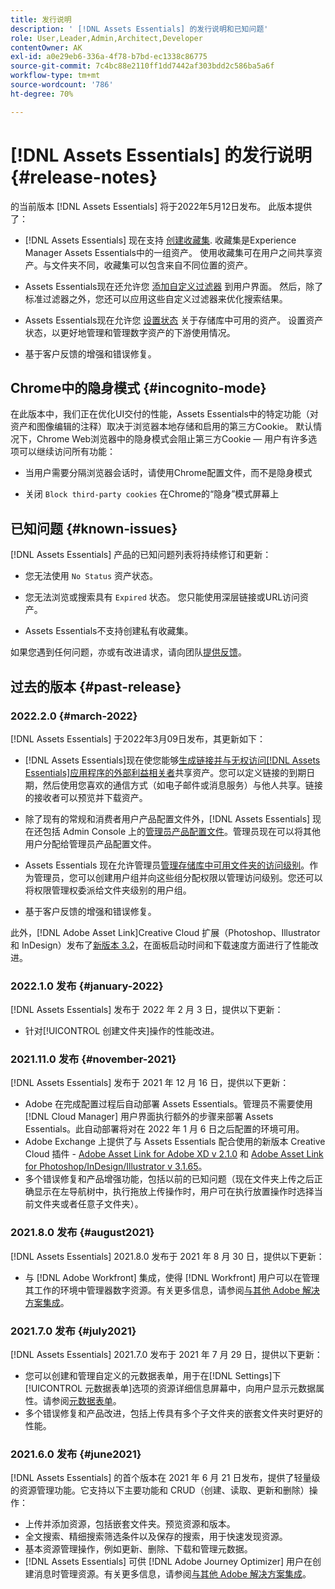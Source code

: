 ```yaml
---
title: 发行说明
description: ' [!DNL Assets Essentials] 的发行说明和已知问题'
role: User,Leader,Admin,Architect,Developer
contentOwner: AK
exl-id: a0e29eb6-336a-4f78-b7bd-ec1338c86775
source-git-commit: 7c4bc88e2110ff1dd7442af303bdd2c586ba5a6f
workflow-type: tm+mt
source-wordcount: '786'
ht-degree: 70%

---
```


# [!DNL Assets Essentials] 的发行说明 {#release-notes}

的当前版本 [!DNL Assets Essentials] 将于2022年5月12日发布。 此版本提供了：

* [!DNL Assets Essentials] 现在支持 [创建收藏集](manage-collections.md). 收藏集是Experience Manager Assets Essentials中的一组资产。 使用收藏集可在用户之间共享资产。与文件夹不同，收藏集可以包含来自不同位置的资产。

* Assets Essentials现在还允许您 [添加自定义过滤器](search.md#custom-filters) 到用户界面。 然后，除了标准过滤器之外，您还可以应用这些自定义过滤器来优化搜索结果。

* Assets Essentials现在允许您 [设置状态](manage-organize.md#set-asset-status) 关于存储库中可用的资产。 设置资产状态，以更好地管理和管理数字资产的下游使用情况。

* 基于客户反馈的增强和错误修复。

## Chrome中的隐身模式 {#incognito-mode}

在此版本中，我们正在优化UI交付的性能，Assets Essentials中的特定功能（对资产和图像编辑的注释）取决于浏览器本地存储和启用的第三方Cookie。 默认情况下，Chrome Web浏览器中的隐身模式会阻止第三方Cookie — 用户有许多选项可以继续访问所有功能：

* 当用户需要分隔浏览器会话时，请使用Chrome配置文件，而不是隐身模式

* 关闭 `Block third-party cookies` 在Chrome的“隐身”模式屏幕上

## 已知问题 {#known-issues}

[!DNL Assets Essentials] 产品的已知问题列表将持续修订和更新：

* 您无法使用 `No Status` 资产状态。

* 您无法浏览或搜索具有 `Expired` 状态。 您只能使用深层链接或URL访问资产。

* Assets Essentials不支持创建私有收藏集。

如果您遇到任何问题，亦或有改进请求，请向团队[提供反馈](#provide-feedback)。

## 过去的版本 {#past-release}

### 2022.2.0 {#march-2022}

[!DNL Assets Essentials] 于2022年3月09日发布，其更新如下：

* [!DNL Assets Essentials]现在使您能够[生成链接并与无权访问[!DNL Assets Essentials]应用程序的外部利益相关者](share-links-for-assets.md)共享资产。您可以定义链接的到期日期，然后使用您喜欢的通信方式（如电子邮件或消息服务）与他人共享。链接的接收者可以预览并下载资产。

* 除了现有的常规和消费者用户产品配置文件外，[!DNL Assets Essentials] 现在还包括 Admin Console 上的[管理员产品配置文件](deploy-administer.md#add-users-to-essentials)。管理员现在可以将其他用户分配给管理员产品配置文件。

* Assets Essentials 现在允许管理员[管理存储库中可用文件夹的访问级别](manage-permissions.md)。作为管理员，您可以创建用户组并向这些组分配权限以管理访问级别。您还可以将权限管理权委派给文件夹级别的用户组。

* 基于客户反馈的增强和错误修复。

此外，[!DNL Adobe Asset Link]Creative Cloud 扩展（Photoshop、Illustrator 和 InDesign）发布了[新版本 3.2](https://exchange.adobe.com/creativecloud.details.106875.adobe-asset-link-cep.html)，在面板启动时间和下载速度方面进行了性能改进。


### 2022.1.0 发布 {#january-2022}

[!DNL Assets Essentials] 发布于 2022 年 2 月 3 日，提供以下更新：

* 针对[!UICONTROL 创建文件夹]操作的性能改进。<!-- CQ-4338818 -->

### 2021.11.0 发布 {#november-2021}

[!DNL Assets Essentials] 发布于 2021 年 12 月 16 日，提供以下更新：

* Adobe 在完成配置过程后自动部署 Assets Essentials。管理员不需要使用 [!DNL Cloud Manager] 用户界面执行额外的步骤来部署 Assets Essentials。此自动部署将对在 2022 年 1 月 6 日之后配置的环境可用。
* Adobe Exchange 上提供了与 Assets Essentials 配合使用的新版本 Creative Cloud 插件 - [Adobe Asset Link for Adobe XD v 2.1.0](https://exchange.adobe.com/creativecloud/plugindetails.html/app/cc/61d229b9) 和 [Adobe Asset Link for Photoshop/InDesign/Illustrator v 3.1.65](https://exchange.adobe.com/creativecloud.details.106875.adobe-asset-link-cep.html)。
* 多个错误修复和产品增强功能，包括以前的已知问题（现在文件夹上传之后正确显示在左导航树中<!-- CQ-4337638 -->，执行拖放上传操作时，用户可在执行放置操作时选择当前文件夹或者任意子文件夹<!-- CQ-4327753 -->）。

### 2021.8.0 发布 {#august2021}

[!DNL Assets Essentials] 2021.8.0 发布于 2021 年 8 月 30 日，提供以下更新：

* 与 [!DNL Adobe Workfront] 集成，使得 [!DNL Workfront] 用户可以在管理其工作的环境中管理器数字资源。有关更多信息，请参阅[与其他 Adobe 解决方案集成](/help/integration.md)。

### 2021.7.0 发布 {#july2021}

[!DNL Assets Essentials] 2021.7.0 发布于 2021 年 7 月 29 日，提供以下更新：

* 您可以创建和管理自定义的元数据表单，用于在[!DNL Settings]下[!UICONTROL 元数据表单]选项的资源详细信息屏幕中，向用户显示元数据属性。请参阅[元数据表单](metadata.md#metadata-forms)。
* 多个错误修复和产品改进，包括上传具有多个子文件夹的嵌套文件夹时更好的性能。

### 2021.6.0 发布 {#june2021}

[!DNL Assets Essentials] 的首个版本在 2021 年 6 月 21 日发布，提供了轻量级的资源管理功能。它支持以下主要功能和 CRUD（创建、读取、更新和删除）操作：

* 上传并添加资源，包括嵌套文件夹。预览资源和版本。
* 全文搜索、精细搜索筛选条件以及保存的搜索，用于快速发现资源。
* 基本资源管理操作，例如更新、删除、下载和管理元数据。
* [!DNL Assets Essentials] 可供 [!DNL Adobe Journey Optimizer] 用户在创建消息时管理资源。有关更多信息，请参阅[与其他 Adobe 解决方案集成](/help/integration.md)。
